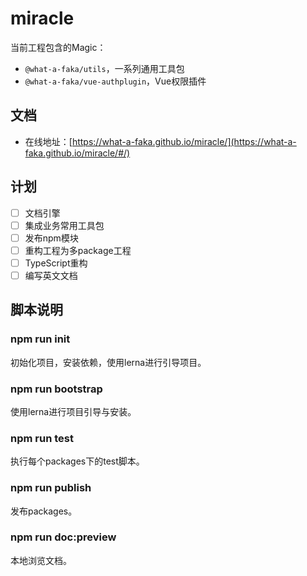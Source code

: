 # miracle
当前工程包含的Magic：
- `@what-a-faka/utils`，一系列通用工具包
- `@what-a-faka/vue-authplugin`，Vue权限插件

## 文档
- 在线地址：[https://what-a-faka.github.io/miracle/](https://what-a-faka.github.io/miracle/#/)

## 计划
- [ ] 文档引擎
- [ ] 集成业务常用工具包
- [ ] 发布npm模块
- [ ] 重构工程为多package工程
- [ ] TypeScript重构
- [ ] 编写英文文档

## 脚本说明
### npm run init
初始化项目，安装依赖，使用lerna进行引导项目。

### npm run bootstrap
使用lerna进行项目引导与安装。

### npm run test
执行每个packages下的test脚本。

### npm run publish
发布packages。

### npm run doc:preview
本地浏览文档。

